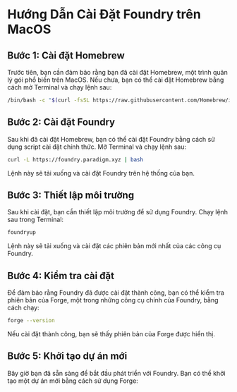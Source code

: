 # Hướng Dẫn Cài Đặt Foundry trên MacOS

## Bước 1: Cài đặt Homebrew

Trước tiên, bạn cần đảm bảo rằng bạn đã cài đặt Homebrew, một trình quản lý gói phổ biến trên MacOS. Nếu chưa, bạn có thể cài đặt Homebrew bằng cách mở Terminal và chạy lệnh sau:

```bash
/bin/bash -c "$(curl -fsSL https://raw.githubusercontent.com/Homebrew/install/HEAD/install.sh)"
```

## Bước 2: Cài đặt Foundry

Sau khi đã cài đặt Homebrew, bạn có thể cài đặt Foundry bằng cách sử dụng script cài đặt chính thức. Mở Terminal và chạy lệnh sau:

```bash
curl -L https://foundry.paradigm.xyz | bash
```

Lệnh này sẽ tải xuống và cài đặt Foundry trên hệ thống của bạn.

## Bước 3: Thiết lập môi trường

Sau khi cài đặt, bạn cần thiết lập môi trường để sử dụng Foundry. Chạy lệnh sau trong Terminal:

```bash
foundryup
```

Lệnh này sẽ tải xuống và cài đặt các phiên bản mới nhất của các công cụ Foundry.

## Bước 4: Kiểm tra cài đặt

Để đảm bảo rằng Foundry đã được cài đặt thành công, bạn có thể kiểm tra phiên bản của Forge, một trong những công cụ chính của Foundry, bằng cách chạy:

```bash
forge --version
```

Nếu cài đặt thành công, bạn sẽ thấy phiên bản của Forge được hiển thị.

## Bước 5: Khởi tạo dự án mới

Bây giờ bạn đã sẵn sàng để bắt đầu phát triển với Foundry. Bạn có thể khởi tạo một dự án mới bằng cách sử dụng Forge:



